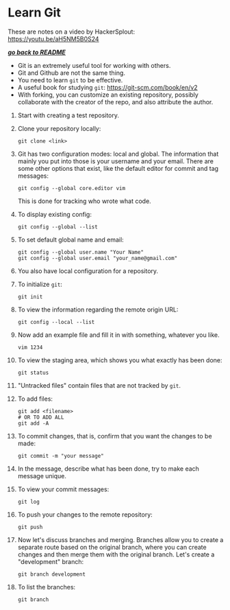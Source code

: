 # Learn Git 

These are notes on a video by HackerSplout: https://youtu.be/aH5NM5B0S24

[***go back to README***](README.md)

- Git is an extremely useful tool for working with others. 
- Git and Github are not the same thing. 
- You need to learn `git` to be effective.
- A useful book for studying `git`: https://git-scm.com/book/en/v2
- With forking, you can customize an existing repository, possibly collaborate
  with the creator of the repo, and also attribute the author.

1. Start with creating a test repository.
1. Clone your repository locally:
    ```
    git clone <link>
    ```
1. Git has two configuration modes: local and global. The information that
   mainly you put into those is your username and your email. There are some
   other options that exist, like the default editor for commit and tag
   messages:
    ```
    git config --global core.editor vim
    ```
   This is done for tracking who wrote what code.

1. To display existing config:
    ```
    git config --global --list 
    ```

1. To set default global name and email:
    ```
    git config --global user.name "Your Name"
    git config --global user.email "your_name@gmail.com"
    ```

1. You also have local configuration for a repository.
1. To initialize `git`:
    ```
    git init
    ```

1. To view the information regarding the remote origin URL:
    ```
    git config --local --list
    ```

1. Now add an example file and fill it in with something, whatever you like.
    ```
    vim 1234
    ```

1. To view the staging area, which shows you what exactly has been done:
    ```
    git status
    ```
   
1. "Untracked files" contain files that are not tracked by `git`.

1. To add files:
    ```
    git add <filename>
    # OR TO ADD ALL
    git add -A
    ```

1. To commit changes, that is, confirm that you want the changes to be made:
    ```
    git commit -m "your message"
    ```

1. In the message, describe what has been done, try to make each message unique.

1. To view your commit messages:
    ```
    git log
    ```

1. To push your changes to the remote repository:
    ```
    git push 
    ```

1. Now let's discuss branches and merging. Branches allow you to create a
   separate route based on the original branch, where you can create changes and
   then merge them with the original branch. Let's create a "development"
   branch:
    ```
    git branch development
    ```

1. To list the branches:
    ```
    git branch
    ```

